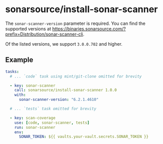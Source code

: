 # sonarsource/install-sonar-scanner

The `sonar-scanner-version` parameter is required. You can find the supported versions at https://binaries.sonarsource.com/?prefix=Distribution/sonar-scanner-cli.

Of the listed versions, we support `3.0.0.702` and higher.

## Example

```yaml
tasks:
  # ... `code` task using mint/git-clone omitted for brevity

  - key: sonar-scanner
    call: sonarsource/install-sonar-scanner 1.0.0
    with:
      sonar-scanner-version: "6.2.1.4610"

  # ... `tests` task omitted for brevity

  - key: scan-coverage
    use: [code, sonar-scanner, tests]
    run: sonar-scanner
    env:
      SONAR_TOKEN: ${{ vaults.your-vault.secrets.SONAR_TOKEN }}
```
